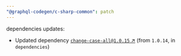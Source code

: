 ```yaml
---
"@graphql-codegen/c-sharp-common": patch
---
```


dependencies updates: 

- Updated dependency [`change-case-all@1.0.15` ↗︎](https://www.npmjs.com/package/change-case-all/v/1.0.15) (from `1.0.14`, in `dependencies`)
